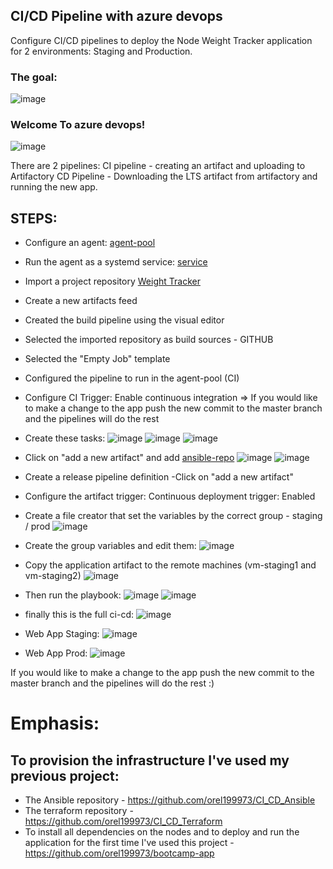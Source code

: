 ## CI/CD Pipeline with azure devops 
Configure CI/CD pipelines to deploy the Node Weight Tracker application for 2 environments: Staging and Production. </br>
### The goal:
![image](https://user-images.githubusercontent.com/71599740/140197294-11143f63-c432-4c57-b5b7-13827e8c9075.png)

### Welcome To azure devops!
![image](https://user-images.githubusercontent.com/47865329/140266113-883ef7b7-1662-42dd-adbb-549ddab668b3.png)


There are 2 pipelines:
CI pipeline - creating an artifact and uploading to Artifactory
CD Pipeline - Downloading the LTS artifact from artifactory and running the new app.

## STEPS:
* Configure an agent: [agent-pool](https://www.youtube.com/watch?v=psa8xfJ0-zI&ab_channel=Raaviblog)
* Run the agent as a systemd service: [service](https://docs.microsoft.com/en-us/azure/devops/pipelines/agents/v2-linux?view=azure-devops)
* Import a project repository [Weight Tracker](https://github.com/orel199973/bootcamp-app)
* Create a new artifacts feed
* Created the build pipeline using the visual editor
* Selected the imported repository as build sources - GITHUB
* Selected the "Empty Job" template
* Configured the pipeline to run in the agent-pool (CI)
* Configure CI Trigger: Enable continuous integration   => If you would like to make a change to the app push the new commit to the master branch and the pipelines will do the rest
* Create these tasks:
![image](https://user-images.githubusercontent.com/47865329/140266466-64e7ac10-20ff-424a-ba25-0e861db04d13.png)
![image](https://user-images.githubusercontent.com/47865329/140266531-16bbeb19-73c1-464a-aa86-22b9517be82d.png)
![image](https://user-images.githubusercontent.com/47865329/140266605-50d39769-f86c-4dfd-9793-594cf197bbba.png)
* Click on "add a new artifact" and add [ansible-repo](https://github.com/orel199973/CI_CD_Ansible)
![image](https://user-images.githubusercontent.com/71599740/140198353-9679236a-b805-499f-af56-4ef1bdc9b96b.png)
![image](https://user-images.githubusercontent.com/47865329/140267142-ea4b6f71-ccc4-4b02-8e8e-19f6c94394bc.png)
* Create a release pipeline definition -Click on "add a new artifact"
* Configure the artifact trigger: Continuous deployment trigger: Enabled 
* Create a file creator that set the variables by the correct group - staging / prod
![image](https://user-images.githubusercontent.com/47865329/140267436-7fedf9e8-ef90-428b-87b5-d1ff5b65179b.png)
* Create the group variables and edit them: ![image](https://user-images.githubusercontent.com/47865329/140267713-ac3dfaa1-0e74-45aa-88a6-c9a7d9b4f87e.png)
* Copy the application artifact to the remote machines (vm-staging1 and vm-staging2)
![image](https://user-images.githubusercontent.com/47865329/140267889-20a34a78-ac19-4f48-9a65-82fa531d30bd.png)
* Then run the playbook:
![image](https://user-images.githubusercontent.com/71599740/140199003-be1d5eea-43b3-4215-88c1-2db241863fe2.png)
![image](https://user-images.githubusercontent.com/71599740/140199039-69846f1a-7eb9-47f6-9cc9-f17c9c38ae5f.png)

* finally this is the full ci-cd:
![image](https://user-images.githubusercontent.com/47865329/140268293-c2e087f2-5952-47bd-aa9f-807989337dbe.png)

* Web App Staging:
![image](https://user-images.githubusercontent.com/47865329/140268431-a2f97e81-7e8a-4999-88fc-1f7b2a7e65ad.png)
* Web App Prod:
![image](https://user-images.githubusercontent.com/47865329/140268487-70c0beba-01d1-4ff5-aa75-7cd80775fb2c.png)


If you would like to make a change to the app push the new commit to the master branch and the pipelines will do the rest :)


# Emphasis:
## To provision the infrastructure I've used my previous project: </br>
* The Ansible repository - https://github.com/orel199973/CI_CD_Ansible </br>
* The terraform repository - https://github.com/orel199973/CI_CD_Terraform </br>
* To install all dependencies on the nodes and to deploy and run the application for the first time I've used this project - https://github.com/orel199973/bootcamp-app </br>
